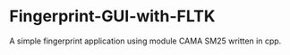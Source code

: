 # Fingerprint-GUI-with-FLTK
A simple fingerprint application using module CAMA SM25 written in cpp. 
